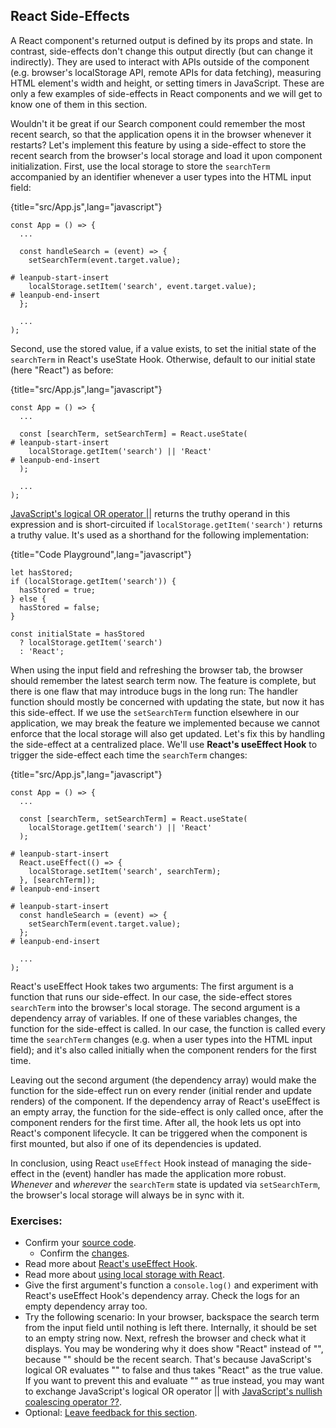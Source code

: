 ## React Side-Effects

A React component's returned output is defined by its props and state. In contrast, side-effects don't change this output directly (but can change it indirectly). They are used to interact with APIs outside of the component (e.g. browser's localStorage API, remote APIs for data fetching), measuring HTML element's width and height, or setting timers in JavaScript. These are only a few examples of side-effects in React components and we will get to know one of them in this section.

Wouldn't it be great if our Search component could remember the most recent search, so that the application opens it in the browser whenever it restarts? Let's implement this feature by using a side-effect to store the recent search from the browser's local storage and load it upon component initialization. First, use the local storage to store the `searchTerm` accompanied by an identifier whenever a user types into the HTML input field:

{title="src/App.js",lang="javascript"}
~~~~~~~
const App = () => {
  ...

  const handleSearch = (event) => {
    setSearchTerm(event.target.value);

# leanpub-start-insert
    localStorage.setItem('search', event.target.value);
# leanpub-end-insert
  };

  ...
);
~~~~~~~

Second, use the stored value, if a value exists, to set the initial state of the `searchTerm` in React's useState Hook. Otherwise, default to our initial state (here "React") as before:

{title="src/App.js",lang="javascript"}
~~~~~~~
const App = () => {
  ...

  const [searchTerm, setSearchTerm] = React.useState(
# leanpub-start-insert
    localStorage.getItem('search') || 'React'
# leanpub-end-insert
  );

  ...
);
~~~~~~~

[JavaScript's logical OR operator ||](https://mzl.la/3aXxryd) returns the truthy operand in this expression and is short-circuited if `localStorage.getItem('search')` returns a truthy value. It's used as a shorthand for the following implementation:

{title="Code Playground",lang="javascript"}
~~~~~~~
let hasStored;
if (localStorage.getItem('search')) {
  hasStored = true;
} else {
  hasStored = false;
}

const initialState = hasStored
  ? localStorage.getItem('search')
  : 'React';
~~~~~~~

When using the input field and refreshing the browser tab, the browser should remember the latest search term now. The feature is complete, but there is one flaw that may introduce bugs in the long run: The handler function should mostly be concerned with updating the state, but now it has this side-effect. If we use the `setSearchTerm` function elsewhere in our application, we may break the feature we implemented because we cannot enforce that the local storage will also get updated. Let's fix this by handling the side-effect at a centralized place. We'll use **React's useEffect Hook** to trigger the side-effect each time the `searchTerm` changes:

{title="src/App.js",lang="javascript"}
~~~~~~~
const App = () => {
  ...

  const [searchTerm, setSearchTerm] = React.useState(
    localStorage.getItem('search') || 'React'
  );

# leanpub-start-insert
  React.useEffect(() => {
    localStorage.setItem('search', searchTerm);
  }, [searchTerm]);
# leanpub-end-insert

# leanpub-start-insert
  const handleSearch = (event) => {
    setSearchTerm(event.target.value);
  };
# leanpub-end-insert

  ...
);
~~~~~~~

React's useEffect Hook takes two arguments: The first argument is a function that runs our side-effect. In our case, the side-effect stores `searchTerm` into the browser's local storage. The second argument is a dependency array of variables. If one of these variables changes, the function for the side-effect is called. In our case, the function is called every time the `searchTerm` changes (e.g. when a user types into the HTML input field); and it's also called initially when the component renders for the first time.

Leaving out the second argument (the dependency array) would make the function for the side-effect run on every render (initial render and update renders) of the component. If the dependency array of React's useEffect is an empty array, the function for the side-effect is only called once, after the component renders for the first time. After all, the hook lets us opt into React's component lifecycle. It can be triggered when the component is first mounted, but also if one of its dependencies is updated.

In conclusion, using React `useEffect` Hook instead of managing the side-effect in the (event) handler has made the application more robust. *Whenever* and *wherever* the `searchTerm` state is updated via `setSearchTerm`, the browser's local storage will always be in sync with it.

### Exercises:

* Confirm your [source code](https://bit.ly/3jj9TbC).
  * Confirm the [changes](https://bit.ly/3E12iGK).
* Read more about [React's useEffect Hook](https://www.robinwieruch.de/react-useeffect-hook).
* Read more about [using local storage with React](https://www.robinwieruch.de/local-storage-react).
* Give the first argument's function a `console.log()` and experiment with React's useEffect Hook's dependency array. Check the logs for an empty dependency array too.
* Try the following scenario: In your browser, backspace the search term from the input field until nothing is left there. Internally, it should be set to an empty string now. Next, refresh the browser and check what it displays. You may be wondering why it does show "React" instead of "", because "" should be the recent search. That's because JavaScript's logical OR evaluates "" to false and thus takes "React" as the true value. If you want to prevent this and evaluate "" as true instead, you may want to exchange JavaScript's logical OR operator || with [JavaScript's nullish coalescing operator ??](https://mzl.la/2Z4bsU4).
* Optional: [Leave feedback for this section](https://forms.gle/iCtVZHYt2XRNfAcBA).